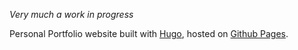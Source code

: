 _Very much a work in progress_

Personal Portfolio website built with [Hugo](https://gohugo.io/), hosted on [Github Pages](https://pages.github.com/). 